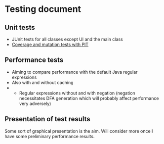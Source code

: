 Testing document
================

Unit tests
----------
* JUnit tests for all classes except UI and the main class
* [Coverage and mutation tests with PIT](https://htmlpreview.github.io/?https://github.com/anonOstrich/regex_parser/blob/master/documentation/pitreport/index.html)


Performance tests
-----------------
* Aiming to compare performance with the default Java regular expressions
* Also with and without caching
* + Regular expressions without and with negation (negation necessitates DFA generation which will probably affect performance very adversely)

Presentation of test results
----------------------------
Some sort of graphical presentation is the aim. Will consider more once I have some preliminary performance results.
